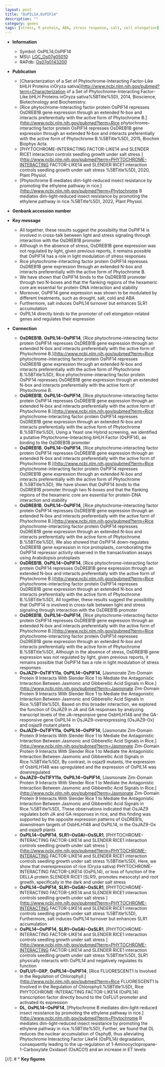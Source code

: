 ```yaml
---
layout: post
title: "OsPIL14,OsPIF14"
description: ""
category: genes
tags: [stress, R protein, ABA, stress response, salt, cell elongation]
---
```


* **Information**  
    + Symbol: OsPIL14,OsPIF14  
    + MSU: [LOC_Os07g05010](http://rice.uga.edu/cgi-bin/ORF_infopage.cgi?orf=LOC_Os07g05010)  
    + RAPdb: [Os07g0143200](http://rapdb.dna.affrc.go.jp/viewer/gbrowse_details/irgsp1?name=Os07g0143200)  

* **Publication**  
    + [Characterization of a Set of Phytochrome-Interacting Factor-Like bHLH Proteins inOryza sativa](http://www.ncbi.nlm.nih.gov/pubmed?term=Characterization of a Set of Phytochrome-Interacting Factor-Like bHLH Proteins inOryza sativa%5BTitle%5D), 2014, Bioscience, Biotechnology and Biochemistry.
    + [Rice phytochrome-interacting factor protein OsPIF14 represses OsDREB1B gene expression through an extended N-box and interacts preferentially with the active form of Phytochrome B.](http://www.ncbi.nlm.nih.gov/pubmed?term=Rice phytochrome-interacting factor protein OsPIF14 represses OsDREB1B gene expression through an extended N-box and interacts preferentially with the active form of Phytochrome B.%5BTitle%5D), 2015, Biochim Biophys Acta.
    + [PHYTOCHROME-INTERACTING FACTOR-LIKE14 and SLENDER RICE1 interaction controls seedling growth under salt stress ](http://www.ncbi.nlm.nih.gov/pubmed?term=PHYTOCHROME-INTERACTING FACTOR-LIKE14 and SLENDER RICE1 interaction controls seedling growth under salt stress %5BTitle%5D), 2020, Plant Physiol.
    + [Phytochrome B mediates dim-light-reduced insect resistance by promoting the ethylene pathway in rice.](http://www.ncbi.nlm.nih.gov/pubmed?term=Phytochrome B mediates dim-light-reduced insect resistance by promoting the ethylene pathway in rice.%5BTitle%5D), 2022, Plant Physiol.

* **Genbank accession number**  

* **Key message**  
    + All together, these results suggest the possibility that OsPIF14 is involved in cross-talk between light and stress signaling through interaction with the OsDREB1B promoter
    + Although in the absence of stress, OsDREB1B gene expression was not regulated by light, given previous reports, it remains possible that OsPIF14 has a role in light modulation of stress responses
    + Rice phytochrome-interacting factor protein OsPIF14 represses OsDREB1B gene expression through an extended N-box and interacts preferentially with the active form of Phytochrome B.
    + We have shown that OsPIF14 binds to the OsDREB1B promoter through two N-boxes and that the flanking regions of the hexameric core are essential for protein-DNA interaction and stability
    + Moreover, OsPIF14 gene expression was shown to be modulated by different treatments, such as drought, salt, cold and ABA
    + Furthermore, salt induces OsPIL14 turnover but enhances SLR1 accumulation
    + OsPIL14 directly binds to the promoter of cell elongation-related genes and regulates their expression

* **Connection**  
    + __OsDREB1B__, __OsPIL14~OsPIF14__, [Rice phytochrome-interacting factor protein OsPIF14 represses OsDREB1B gene expression through an extended N-box and interacts preferentially with the active form of Phytochrome B.](http://www.ncbi.nlm.nih.gov/pubmed?term=Rice phytochrome-interacting factor protein OsPIF14 represses OsDREB1B gene expression through an extended N-box and interacts preferentially with the active form of Phytochrome B.%5BTitle%5D), Rice phytochrome-interacting factor protein OsPIF14 represses OsDREB1B gene expression through an extended N-box and interacts preferentially with the active form of Phytochrome B.
    + __OsDREB1B__, __OsPIL14~OsPIF14__, [Rice phytochrome-interacting factor protein OsPIF14 represses OsDREB1B gene expression through an extended N-box and interacts preferentially with the active form of Phytochrome B.](http://www.ncbi.nlm.nih.gov/pubmed?term=Rice phytochrome-interacting factor protein OsPIF14 represses OsDREB1B gene expression through an extended N-box and interacts preferentially with the active form of Phytochrome B.%5BTitle%5D), Using a Yeast one Hybrid screening, we identified a putative Phytochrome-Interacting bHLH Factor (OsPIF14), as binding to the OsDREB1B promoter
    + __OsDREB1B__, __OsPIL14~OsPIF14__, [Rice phytochrome-interacting factor protein OsPIF14 represses OsDREB1B gene expression through an extended N-box and interacts preferentially with the active form of Phytochrome B.](http://www.ncbi.nlm.nih.gov/pubmed?term=Rice phytochrome-interacting factor protein OsPIF14 represses OsDREB1B gene expression through an extended N-box and interacts preferentially with the active form of Phytochrome B.%5BTitle%5D), We have shown that OsPIF14 binds to the OsDREB1B promoter through two N-boxes and that the flanking regions of the hexameric core are essential for protein-DNA interaction and stability
    + __OsDREB1B__, __OsPIL14~OsPIF14__, [Rice phytochrome-interacting factor protein OsPIF14 represses OsDREB1B gene expression through an extended N-box and interacts preferentially with the active form of Phytochrome B.](http://www.ncbi.nlm.nih.gov/pubmed?term=Rice phytochrome-interacting factor protein OsPIF14 represses OsDREB1B gene expression through an extended N-box and interacts preferentially with the active form of Phytochrome B.%5BTitle%5D), We also showed that OsPIF14 down-regulates OsDREB1B gene expression in rice protoplasts, corroborating the OsPIF14 repressor activity observed in the transactivation assays using Arabidopsis protoplasts
    + __OsDREB1B__, __OsPIL14~OsPIF14__, [Rice phytochrome-interacting factor protein OsPIF14 represses OsDREB1B gene expression through an extended N-box and interacts preferentially with the active form of Phytochrome B.](http://www.ncbi.nlm.nih.gov/pubmed?term=Rice phytochrome-interacting factor protein OsPIF14 represses OsDREB1B gene expression through an extended N-box and interacts preferentially with the active form of Phytochrome B.%5BTitle%5D), All together, these results suggest the possibility that OsPIF14 is involved in cross-talk between light and stress signaling through interaction with the OsDREB1B promoter
    + __OsDREB1B__, __OsPIL14~OsPIF14__, [Rice phytochrome-interacting factor protein OsPIF14 represses OsDREB1B gene expression through an extended N-box and interacts preferentially with the active form of Phytochrome B.](http://www.ncbi.nlm.nih.gov/pubmed?term=Rice phytochrome-interacting factor protein OsPIF14 represses OsDREB1B gene expression through an extended N-box and interacts preferentially with the active form of Phytochrome B.%5BTitle%5D), Although in the absence of stress, OsDREB1B gene expression was not regulated by light, given previous reports, it remains possible that OsPIF14 has a role in light modulation of stress responses
    + __OsJAZ9~OsTIFY11a__, __OsPIL14~OsPIF14__, [Jasmonate Zim-Domain Protein 9 Interacts With Slender Rice 1 to Mediate the Antagonistic Interaction Between Jasmonic and Gibberellic Acid Signals in Rice.](http://www.ncbi.nlm.nih.gov/pubmed?term=Jasmonate Zim-Domain Protein 9 Interacts With Slender Rice 1 to Mediate the Antagonistic Interaction Between Jasmonic and Gibberellic Acid Signals in Rice.%5BTitle%5D),  Based on this broader interaction, we explored the function of OsJAZ9 in JA and GA responses by analyzing transcript levels of the JA-responsive gene OsbHLH148 and the GA-responsive gene OsPIL14 in OsJAZ9-overexpressing (OsJAZ9-Ox) and osjaz9 mutant plants
    + __OsJAZ9~OsTIFY11a__, __OsPIL14~OsPIF14__, [Jasmonate Zim-Domain Protein 9 Interacts With Slender Rice 1 to Mediate the Antagonistic Interaction Between Jasmonic and Gibberellic Acid Signals in Rice.](http://www.ncbi.nlm.nih.gov/pubmed?term=Jasmonate Zim-Domain Protein 9 Interacts With Slender Rice 1 to Mediate the Antagonistic Interaction Between Jasmonic and Gibberellic Acid Signals in Rice.%5BTitle%5D),  By contrast, in osjaz9 mutants, the expression of OsbHLH148 was upregulated and the expression of OsPIL14 was downregulated
    + __OsJAZ9~OsTIFY11a__, __OsPIL14~OsPIF14__, [Jasmonate Zim-Domain Protein 9 Interacts With Slender Rice 1 to Mediate the Antagonistic Interaction Between Jasmonic and Gibberellic Acid Signals in Rice.](http://www.ncbi.nlm.nih.gov/pubmed?term=Jasmonate Zim-Domain Protein 9 Interacts With Slender Rice 1 to Mediate the Antagonistic Interaction Between Jasmonic and Gibberellic Acid Signals in Rice.%5BTitle%5D),  These observations indicated that OsJAZ9 regulates both JA and GA responses in rice, and this finding was supported by the opposite expression patterns of OsDREB1s, downstream targets of OsbHLH148 and OsPIL14, in the OsJAZ9-Ox and osjaz9 plants
    + __OsPIL14~OsPIF14__, __SLR1~OsGAI~OsSLR1__, [PHYTOCHROME-INTERACTING FACTOR-LIKE14 and SLENDER RICE1 interaction controls seedling growth under salt stress ](http://www.ncbi.nlm.nih.gov/pubmed?term=PHYTOCHROME-INTERACTING FACTOR-LIKE14 and SLENDER RICE1 interaction controls seedling growth under salt stress %5BTitle%5D),  Here, we show that overexpression of rice (Oryza sativa) PHYTOCHROME-INTERACTING FACTOR-LIKE14 (OsPIL14), or loss of function of the DELLA protein SLENDER RICE1 (SLR1), promotes mesocotyl and root growth, specifically in the dark and under salt stress
    + __OsPIL14~OsPIF14__, __SLR1~OsGAI~OsSLR1__, [PHYTOCHROME-INTERACTING FACTOR-LIKE14 and SLENDER RICE1 interaction controls seedling growth under salt stress ](http://www.ncbi.nlm.nih.gov/pubmed?term=PHYTOCHROME-INTERACTING FACTOR-LIKE14 and SLENDER RICE1 interaction controls seedling growth under salt stress %5BTitle%5D),  Furthermore, salt induces OsPIL14 turnover but enhances SLR1 accumulation
    + __OsPIL14~OsPIF14__, __SLR1~OsGAI~OsSLR1__, [PHYTOCHROME-INTERACTING FACTOR-LIKE14 and SLENDER RICE1 interaction controls seedling growth under salt stress ](http://www.ncbi.nlm.nih.gov/pubmed?term=PHYTOCHROME-INTERACTING FACTOR-LIKE14 and SLENDER RICE1 interaction controls seedling growth under salt stress %5BTitle%5D),  SLR1 physically interacts with OsPIL14 and negatively regulates its function
    + __OsFLU1~OXP__, __OsPIL14~OsPIF14__, [Rice FLUORESCENT1 Is Involved in the Regulation of Chlorophyll.](http://www.ncbi.nlm.nih.gov/pubmed?term=Rice FLUORESCENT1 Is Involved in the Regulation of Chlorophyll.%5BTitle%5D),  Rice PHYTOCHROME-INTERACTING FACTOR-LIKE14 (OsPIL14) transcription factor directly bound to the OsFLU1 promoter and activated its expression
    + __DL__, __OsPIL14~OsPIF14__, [Phytochrome B mediates dim-light-reduced insect resistance by promoting the ethylene pathway in rice.](http://www.ncbi.nlm.nih.gov/pubmed?term=Phytochrome B mediates dim-light-reduced insect resistance by promoting the ethylene pathway in rice.%5BTitle%5D),  Further, we found that DL reduces the nuclear accumulation of OsphyB, thus alleviating Phytochrome Interacting Factor Like14 (OsPIL14) degradation, consequently leading to the up-regulation of 1-Aminocyclopropane-1-Carboxylate Oxidase1 (OsACO1) and an increase in ET levels

[//]: # * **Key figures**  


